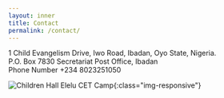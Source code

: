 ```yaml
---
layout: inner
title: Contact
permalink: /contact/
---
```

1 Child Evangelism Drive, Iwo Road, Ibadan, Oyo State, Nigeria.  
P.O. Box 7830 Secretariat Post Office, Ibadan  
Phone Number +234 8023251050


![Children Hall Elelu CET Camp](/path/to/featured.jpg){:class="img-responsive"}

